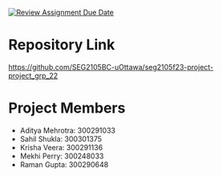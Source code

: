 [![Review Assignment Due Date](https://classroom.github.com/assets/deadline-readme-button-24ddc0f5d75046c5622901739e7c5dd533143b0c8e959d652212380cedb1ea36.svg)](https://classroom.github.com/a/NsogzK3F)
# Repository Link
https://github.com/SEG2105BC-uOttawa/seg2105f23-project-project_grp_22

# Project Members
- Aditya Mehrotra: 300291033
- Sahil Shukla: 300301375
- Krisha Veera: 300291136
- Mekhi Perry: 300248033
- Raman Gupta: 300290648

